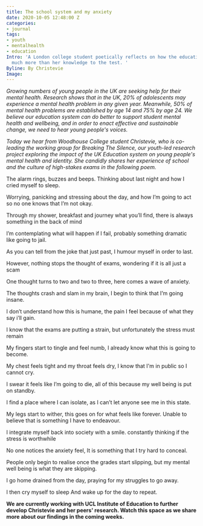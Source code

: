 ```yaml
---
title: The school system and my anxiety
date: 2020-10-05 12:48:00 Z
categories:
- journal
tags:
- youth
- mentalhealth
- education
Intro: 'A London college student poetically reflects on how the education system put
  much more than her knowledge to the test. '
Byline: By Christevie
Image: 
---
```


*Growing numbers of young people in the UK are seeking help for their mental health. Research shows that in the UK, 20% of adolescents may experience a mental health problem in any given year. Meanwhile, 50% of mental health problems are established by age 14 and 75% by age 24. We believe our education system can do better to support student mental health and wellbeing, and in order to enact effective and sustainable change, we need to hear young people's voices.* 

*Today we hear from Woodhouse College student Christevie, who is co-leading the working group for Breaking The Silence, our youth-led research project exploring the impact of the UK Education system on young people's mental health and identity. She candidly shares her experience of school and the culture of high-stakes exams in the following poem.*

The alarm rings, buzzes and beeps.
Thinking about last night and how I cried myself to sleep.

Worrying, panicking and stressing about the day,
and how I’m going to act so no one knows that I’m not okay.

Through my shower, breakfast and journey what you’ll find,
there is always something in the back of mind

I’m contemplating what will happen if I fail,
probably something dramatic like going to jail.

As you can tell from the joke that just past,
I humour myself in order to last.

However, nothing stops the thought of exams,
wondering if it is all just a scam

One thought turns to two and two to three,
here comes a wave of anxiety.

The thoughts crash and slam in my brain,
I begin to think that I’m going insane.

I don’t understand how this is humane,
the pain I feel because of what they say i’ll gain.

I know that the exams are putting a strain,
but unfortunately the stress must remain

My fingers start to tingle and feel numb,
I already know what this is going to become.

My chest feels tight and my throat feels dry,
I know that I'm in public so I cannot cry.

I swear it feels like I’m going to die,
all of this because my well being is put on standby.

I find a place where I can isolate,
as I can’t let anyone see me in this state.

My legs start to wither, this goes on for what feels like forever.
Unable to believe that is something I have to endeavour.


I integrate myself back into society with a smile.
constantly thinking if the stress is worthwhile 

No one notices the anxiety feel,
It is something that I try hard to conceal.

People only begin to realise once the grades start slipping,
but my mental well being is what they are skipping.

I go home drained from the day,
praying for my struggles to go away.

I then cry myself to sleep
And wake up for the day to repeat.

**We are currently working with UCL Institute of Education to further develop Christevie and her peers' research. Watch this space as we share more about our findings in the coming weeks.**